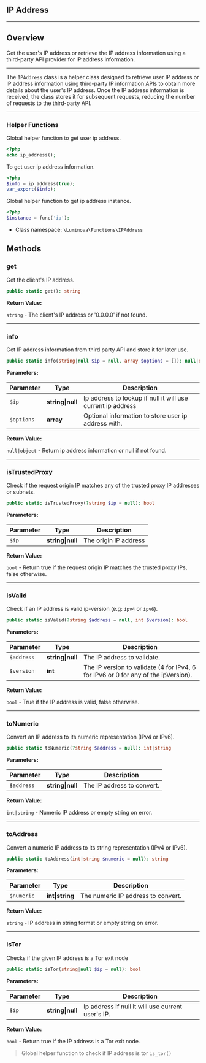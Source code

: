 ## IP Address

***

## Overview

Get the user&#039;s IP address or retrieve the IP address information using a third-party API provider for IP address information.

***

The `IPAddress` class is a helper class designed to retrieve user IP address or IP address information using third-party IP information APIs to obtain more details about the user's IP address. Once the IP address information is received, the class stores it for subsequent requests, reducing the number of requests to the third-party API.

***

### Helper Functions

Global helper function to get user ip address.

```php
<?php
echo ip_address();
```

To get user ip address information.

```php
<?php
$info = ip_address(true);
var_export($info);
```

Global helper function to get ip address instance.
```php
<?php
$instance = func('ip');
```

* Class namespace: `\Luminova\Functions\IPAddress`

## Methods

### get

Get the client's IP address.

```php
public static get(): string
```

**Return Value:**

`string` - The client's IP address or '0.0.0.0' if not found.

***

### info

Get IP address information from third party API and store it for later use.

```php
public static info(string|null $ip = null, array $options = []): null|object
```

**Parameters:**

| Parameter | Type | Description |
|-----------|------|-------------|
| `$ip` | **string&#124;null** | Ip address to lookup if null it will use current ip address |
| `$options` | **array** | Optional information to store user ip address with. |

**Return Value:**

`null|object` - Return ip address information or null if not found.

***

### isTrustedProxy

Check if the request origin IP matches any of the trusted proxy IP addresses or subnets.

```php
public static isTrustedProxy(?string $ip = null): bool
```

**Parameters:**

| Parameter | Type | Description |
|-----------|------|-------------|
| `$ip` | **string&#124;null** | The origin IP address |

**Return Value:**

`bool` - Return true if the request origin IP matches the trusted proxy IPs, false otherwise.

***

### isValid

Check if an IP address is valid ip-version (e.g: `ipv4` or `ipv6`).

```php
public static isValid(?string $address = null, int $version): bool
```

**Parameters:**

| Parameter | Type | Description |
|-----------|------|-------------|
| `$address` | **string&#124;null** | The IP address to validate. |
| `$version` | **int** | The IP version to validate (4 for IPv4, 6 for IPv6 or 0 for any of the ipVersion). |

**Return Value:**

`bool` - True if the IP address is valid, false otherwise.

***

### toNumeric

Convert an IP address to its numeric representation (IPv4 or IPv6).

```php
public static toNumeric(?string $address = null): int|string
```

**Parameters:**

| Parameter | Type | Description |
|-----------|------|-------------|
| `$address` | **string&#124;null** | The IP address to convert. |

**Return Value:**

`int|string` - Numeric IP address or empty string on error.

***

### toAddress

Convert a numeric IP address to its string representation (IPv4 or IPv6).

```php
public static toAddress(int|string $numeric = null): string
```

**Parameters:**

| Parameter | Type | Description |
|-----------|------|-------------|
| `$numeric` | **int&#124;string** | The numeric IP address to convert. |

**Return Value:**

`string` - IP address in string format or empty string on error.

***

### isTor

Checks if the given IP address is a Tor exit node

```php
public static isTor(string|null $ip = null): bool
```

**Parameters:**

| Parameter | Type | Description |
|-----------|------|-------------|
| `$ip` | **string&#124;null** | Ip address if null it will use current user's IP. |

**Return Value:**

`bool` - Return true if the IP address is a Tor exit node.

> Global helper function to check if IP address is tor `is_tor()`